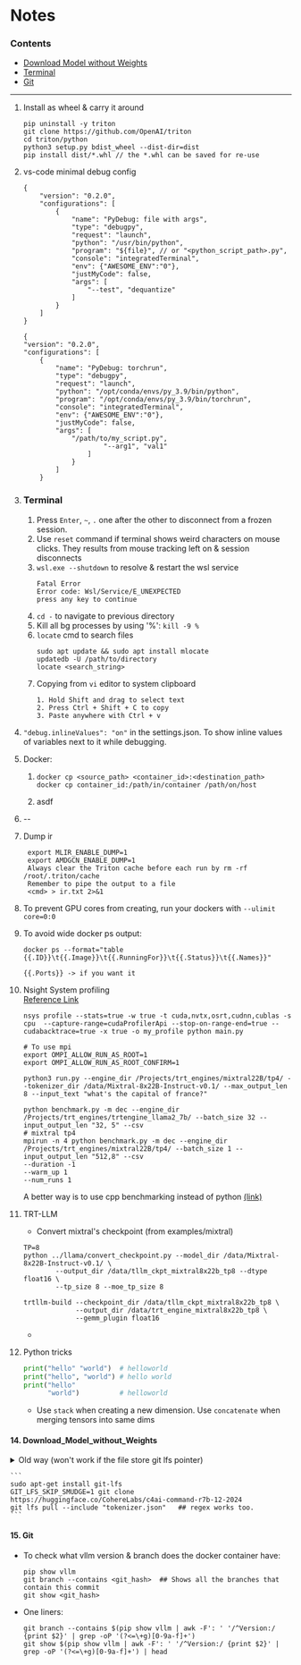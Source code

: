 # Notes

### Contents
 - [Download Model without Weights](#14-Download_Model_without_Weights)
 - [Terminal](#terminal)
 - [Git](#15-Git)

------------------------

1. Install as wheel & carry it around 
    ```
    pip uninstall -y triton
    git clone https://github.com/OpenAI/triton
    cd triton/python
    python3 setup.py bdist_wheel --dist-dir=dist
    pip install dist/*.whl // the *.whl can be saved for re-use
    ```
2. vs-code minimal debug config
    ```
    {
        "version": "0.2.0",
        "configurations": [
            {
                "name": "PyDebug: file with args",
                "type": "debugpy",
                "request": "launch",
                "python": "/usr/bin/python",
                "program": "${file}", // or "<python_script_path>.py",
                "console": "integratedTerminal",
                "env": {"AWESOME_ENV":"0"},
                "justMyCode": false,
                "args": [
                    "--test", "dequantize"
                ]
            }
        ]
    } 
    ```

    ```
    {
    "version": "0.2.0",
    "configurations": [
        {
            "name": "PyDebug: torchrun",
            "type": "debugpy",
            "request": "launch",
            "python": "/opt/conda/envs/py_3.9/bin/python",
            "program": "/opt/conda/envs/py_3.9/bin/torchrun",
            "console": "integratedTerminal",
            "env": {"AWESOME_ENV":"0"},
            "justMyCode": false,
            "args": [
                "/path/to/my_script.py",
                        "--arg1", "val1"
                    ]
                }
            ]
        } 
    ```
3. ### Terminal  
    1. Press `Enter`, `~`, `.` one after the other to disconnect from a frozen session.
    2. Use `reset` command if terminal shows weird characters on mouse clicks. They results from mouse tracking left on & session disconnects
    3. `wsl.exe --shutdown` to resolve & restart the wsl service
       ```
       Fatal Error
       Error code: Wsl/Service/E_UNEXPECTED
       press any key to continue
       ```
     4. `cd -` to navigate to previous directory
     5. Kill all bg processes by using '%': `kill -9 %`
     6. `locate` cmd to search files
         ```
         sudo apt update && sudo apt install mlocate
         updatedb -U /path/to/directory
         locate <search_string>
         ```
     7. Copying from `vi` editor to system clipboard
        ```
        1. Hold Shift and drag to select text
        2. Press Ctrl + Shift + C to copy
        3. Paste anywhere with Ctrl + v
        ```

4. `"debug.inlineValues": "on"` in the settings.json. To show inline values of variables next to it while debugging.
5. Docker:
   1.   ```
        docker cp <source_path> <container_id>:<destination_path>
        docker cp container_id:/path/in/container /path/on/host
   2. asdf
6. --
7. Dump ir
   ```
    export MLIR_ENABLE_DUMP=1
    export AMDGCN_ENABLE_DUMP=1
    Always clear the Triton cache before each run by rm -rf /root/.triton/cache
    Remember to pipe the output to a file
    <cmd> > ir.txt 2>&1
    ```
8. To prevent GPU cores from creating, run your dockers with `--ulimit core=0:0`
9. To avoid wide docker ps output:
   ```
   docker ps --format="table {{.ID}}\t{{.Image}}\t{{.RunningFor}}\t{{.Status}}\t{{.Names}}"

   {{.Ports}} -> if you want it
   ```
10. Nsight System profiling <br>
    [Reference Link](https://dev-discuss.pytorch.org/t/using-nsight-systems-to-profile-gpu-workload/59)
    ```
    nsys profile --stats=true -w true -t cuda,nvtx,osrt,cudnn,cublas -s cpu  --capture-range=cudaProfilerApi --stop-on-range-end=true --cudabacktrace=true -x true -o my_profile python main.py
    ```
    ```
    # To use mpi
    export OMPI_ALLOW_RUN_AS_ROOT=1
    export OMPI_ALLOW_RUN_AS_ROOT_CONFIRM=1
    ```
    ```
    python3 run.py --engine_dir /Projects/trt_engines/mixtral22B/tp4/ --tokenizer_dir /data/Mixtral-8x22B-Instruct-v0.1/ --max_output_len 8 --input_text "what's the capital of france?"

    python benchmark.py -m dec --engine_dir /Projects/trt_engines/trtengine_llama2_7b/ --batch_size 32 --input_output_len "32, 5" --csv
    # mixtral tp4
    mpirun -n 4 python benchmark.py -m dec --engine_dir /Projects/trt_engines/mixtral22B/tp4/ --batch_size 1 --input_output_len "512,8" --csv
    --duration -1
    --warm_up 1
    --num_runs 1
    
    ```
    A better way is to use cpp benchmarking instead of python [(link)](https://github.com/NVIDIA/TensorRT-LLM/blob/main/benchmarks/cpp/README.md)
11. TRT-LLM
    - Convert mixtral's checkpoint (from examples/mixtral)
    ```
    TP=8
    python ../llama/convert_checkpoint.py --model_dir /data/Mixtral-8x22B-Instruct-v0.1/ \
            --output_dir /data/tllm_ckpt_mixtral8x22b_tp8 --dtype float16 \
            --tp_size 8 --moe_tp_size 8

    trtllm-build --checkpoint_dir /data/tllm_ckpt_mixtral8x22b_tp8 \
                 --output_dir /data/trt_engine_mixtral8x22b_tp8 \
                 --gemm_plugin float16
    
    ```
    - 

13. Python tricks
    ```python
    print("hello" "world")  # helloworld
    print("hello", "world") # hello world
    print("hello"
          "world")          # helloworld
    ```
    - Use `stack` when creating a new dimension. Use `concatenate` when merging tensors into same dims

#### 14. Download_Model_without_Weights     
  <details>
  <summary> Old way (won't work if the file store git lfs pointer) </summary>
  <br>
  
    ```
    #/bin/bash
    
    DOWNLOAD_PATH="/data/models/DeepSeek-V3"
    MODEL_REPO="https://huggingface.co/deepseek-ai/DeepSeek-V3"
    
    FILES_TO_DOWNLOAD=(
        "/inference/"
        "config.json"
        "configuration_deepseek.py"
        "model.safetensors.index.json"
        "modeling_deepseek.py"
        "tokenizer.json"
        "tokenizer_config.json"
    )
    
    mkdir -p $DOWNLOAD_PATH
    cd $DOWNLOAD_PATH
    
    git init
    git remote add origin $MODEL_REPO
    git config core.sparseCheckout true
    
    for file in "${FILES_TO_DOWNLOAD[@]}"; do
        echo $file >> .git/info/sparse-checkout
    done
    git fetch origin main
    git checkout main
    ```
  </details>

    ```
    sudo apt-get install git-lfs
    GIT_LFS_SKIP_SMUDGE=1 git clone https://huggingface.co/CohereLabs/c4ai-command-r7b-12-2024
    git lfs pull --include "tokenizer.json"   ## regex works too.
    ```
    
#### 15. Git
- To check what vllm version & branch does the docker container have:
  ```
  pip show vllm
  git branch --contains <git_hash>  ## Shows all the branches that contain this commit
  git show <git_hash>
  ```
- One liners:
  ``` 
  git branch --contains $(pip show vllm | awk -F': ' '/^Version:/ {print $2}' | grep -oP '(?<=\+g)[0-9a-f]+')
  git show $(pip show vllm | awk -F': ' '/^Version:/ {print $2}' | grep -oP '(?<=\+g)[0-9a-f]+') | head
  ```  
